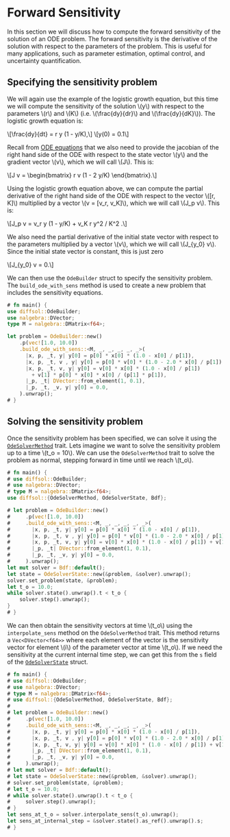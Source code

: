 # Forward Sensitivity

In this section we will discuss how to compute the forward sensitivity of the solution of an ODE problem. The forward sensitivity is the derivative of the solution with respect to the parameters of the problem. This is useful for many applications, such as parameter estimation, optimal control, and uncertainty quantification.

## Specifying the sensitivity problem

We will again use the example of the logistic growth equation, but this time we will compute the sensitivity of the solution \\(y\\) with respect to the parameters \\(r\\) and \\(K\\) (i.e. \\(\frac{dy}{dr}\\) and \\(\frac{dy}{dK}\\)). 
The logistic growth equation is:

\\[\frac{dy}{dt} = r y (1 - y/K),\\]
\\[y(0) = 0.1\\]

Recall from [ODE equations](ode_equations.md) that we also need to provide the jacobian of the right hand side of the ODE with respect to the state vector \\(y\\) and the gradient vector \\(v\\), which we will call \\(J\\). This is:

\\[J v = \begin{bmatrix} r v (1 - 2 y/K) \end{bmatrix}.\\]

Using the logistic growth equation above, we can compute the partial derivative of the right hand side of the ODE with respect to the vector \\([r, K]\\) multiplied by a vector \\(v = [v_r, v_K]\\), which we will call \\(J_p v\\). This is:

\\[J_p v = v_r y (1 - y/K) + v_K r y^2 / K^2 .\\]

We also need the partial derivative of the initial state vector with respect to the parameters multiplied by a vector \\(v\\), which we will call \\(J_{y_0} v\\). Since the initial state vector is constant, this is just zero

\\[J_{y_0} v = 0.\\]


We can then use the `OdeBuilder` struct to specify the sensitivity problem. The `build_ode_with_sens` method is used to create a new problem that includes the sensitivity equations.

```rust
# fn main() {
use diffsol::OdeBuilder;
use nalgebra::DVector;
type M = nalgebra::DMatrix<f64>;

let problem = OdeBuilder::new()
    .p(vec![1.0, 10.0])
    .build_ode_with_sens::<M, _, _, _, _, _>(
      |x, p, _t, y| y[0] = p[0] * x[0] * (1.0 - x[0] / p[1]),
      |x, p, _t, v , y| y[0] = p[0] * v[0] * (1.0 - 2.0 * x[0] / p[1]),
      |x, p, _t, v, y| y[0] = v[0] * x[0] * (1.0 - x[0] / p[1]) 
        + v[1] * p[0] * x[0] * x[0] / (p[1] * p[1]),
      |_p, _t| DVector::from_element(1, 0.1),
      |_p, _t, _v, y| y[0] = 0.0,
    ).unwrap();
# }
```

## Solving the sensitivity problem

Once the sensitivity problem has been specified, we can solve it using the [`OdeSolverMethod`](https://docs.rs/diffsol/latest/diffsol/ode_solver/method/trait.OdeSolverMethod.html) trait. 
Lets imagine we want to solve the sensitivity problem up to a time \\(t_o = 10\\). We can use the `OdeSolverMethod` trait to solve the problem as normal, stepping forward in time until we reach \\(t_o\\).

```rust
# fn main() {
# use diffsol::OdeBuilder;
# use nalgebra::DVector;
# type M = nalgebra::DMatrix<f64>;
use diffsol::{OdeSolverMethod, OdeSolverState, Bdf};

# let problem = OdeBuilder::new()
#     .p(vec![1.0, 10.0])
#     .build_ode_with_sens::<M, _, _, _, _, _>(
#       |x, p, _t, y| y[0] = p[0] * x[0] * (1.0 - x[0] / p[1]),
#       |x, p, _t, v , y| y[0] = p[0] * v[0] * (1.0 - 2.0 * x[0] / p[1]),
#       |x, p, _t, v, y| y[0] = v[0] * x[0] * (1.0 - x[0] / p[1]) + v[1] * p[0] * x[0] * x[0] / (p[1] * p[1]),
#       |_p, _t| DVector::from_element(1, 0.1),
#       |_p, _t, _v, y| y[0] = 0.0,
#     ).unwrap();
let mut solver = Bdf::default();
let state = OdeSolverState::new(&problem, &solver).unwrap();
solver.set_problem(state, &problem);
let t_o = 10.0;
while solver.state().unwrap().t < t_o {
    solver.step().unwrap();
}
# }
```

We can then obtain the sensitivity vectors at time \\(t_o\\) using the `interpolate_sens` method on the `OdeSolverMethod` trait. 
This method returns a `Vec<DVector<f64>>` where each element of the vector is the sensitivity vector for element \\(i\\) of the parameter vector at time \\(t_o\\).
If we need the sensitivity at the current internal time step, we can get this from the `s` field of the [`OdeSolverState`](https://docs.rs/diffsol/latest/diffsol/ode_solver/method/struct.OdeSolverState.html) struct.

```rust
# fn main() {
# use diffsol::OdeBuilder;
# use nalgebra::DVector;
# type M = nalgebra::DMatrix<f64>;
# use diffsol::{OdeSolverMethod, OdeSolverState, Bdf};
# 
# let problem = OdeBuilder::new()
#     .p(vec![1.0, 10.0])
#     .build_ode_with_sens::<M, _, _, _, _, _>(
#       |x, p, _t, y| y[0] = p[0] * x[0] * (1.0 - x[0] / p[1]),
#       |x, p, _t, v , y| y[0] = p[0] * v[0] * (1.0 - 2.0 * x[0] / p[1]),
#       |x, p, _t, v, y| y[0] = v[0] * x[0] * (1.0 - x[0] / p[1]) + v[1] * p[0] * x[0] * x[0] / (p[1] * p[1]),
#       |_p, _t| DVector::from_element(1, 0.1),
#       |_p, _t, _v, y| y[0] = 0.0,
#     ).unwrap();
# let mut solver = Bdf::default();
# let state = OdeSolverState::new(&problem, &solver).unwrap();
# solver.set_problem(state, &problem);
# let t_o = 10.0;
# while solver.state().unwrap().t < t_o {
#     solver.step().unwrap();
# }
let sens_at_t_o = solver.interpolate_sens(t_o).unwrap();
let sens_at_internal_step = &solver.state().as_ref().unwrap().s;
# }
```







